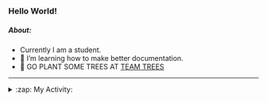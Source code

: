 ### Hello World!

##### About:
- Currently I am a student.
- 🌱 I’m learning how to make better documentation.
- 🌱 GO PLANT SOME TREES AT [TEAM TREES](https://teamtrees.org/)

---
<details>
  <summary>:zap: My Activity:</summary>
  
<!--START_SECTION:waka-->
![Code Time](http://img.shields.io/badge/Code%20Time-1%2C152%20hrs%2044%20mins-blue)

**I'm a Night 🦉** 

```text
🌞 Morning                1604 commits        ██░░░░░░░░░░░░░░░░░░░░░░░   09.59 % 
🌆 Daytime                5798 commits        █████████░░░░░░░░░░░░░░░░   34.65 % 
🌃 Evening                4816 commits        ███████░░░░░░░░░░░░░░░░░░   28.78 % 
🌙 Night                  4513 commits        ███████░░░░░░░░░░░░░░░░░░   26.97 % 
```
📅 **I'm Most Productive on Wednesday** 

```text
Monday                   2461 commits        ████░░░░░░░░░░░░░░░░░░░░░   14.71 % 
Tuesday                  2236 commits        ███░░░░░░░░░░░░░░░░░░░░░░   13.36 % 
Wednesday                3852 commits        ██████░░░░░░░░░░░░░░░░░░░   23.02 % 
Thursday                 2131 commits        ███░░░░░░░░░░░░░░░░░░░░░░   12.74 % 
Friday                   1664 commits        ██░░░░░░░░░░░░░░░░░░░░░░░   09.95 % 
Saturday                 1483 commits        ██░░░░░░░░░░░░░░░░░░░░░░░   08.86 % 
Sunday                   2904 commits        ████░░░░░░░░░░░░░░░░░░░░░   17.36 % 
```


📊 **This Week I Spent My Time On** 

```text
🔥 Editors: 
VS Code                  37 mins             █████████████████████████   100.00 % 

🐱‍💻 Projects: 
giveth-dapps-v2          36 mins             █████████████████████████   98.23 % 
praise                   0 secs              ░░░░░░░░░░░░░░░░░░░░░░░░░   01.77 % 
```


 Last Updated on 21/07/2023 11:09:48 UTC
<!--END_SECTION:waka-->
</details>
